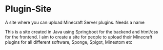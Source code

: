 # Plugin-Site
A site where you can upload Minecraft Server plugins. Needs a name

This is a site created in Java using Springboot for the backend and html/css for the frontend.
I aim to create a site for people to upload their Minecraft plugins for all different software, Sponge, Spigot, Minestom etc
